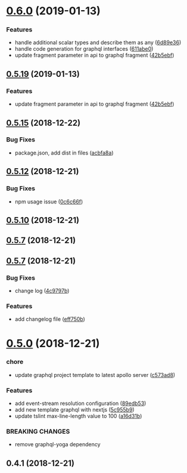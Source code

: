 # [0.6.0](https://github.com/jokio/jok-cli/compare/v0.5.16...v0.6.0) (2019-01-13)


### Features

* handle additional scalar types and describe them as any ([6d89e36](https://github.com/jokio/jok-cli/commit/6d89e36))
* handle code generation for graphql interfaces ([611abe0](https://github.com/jokio/jok-cli/commit/611abe0))
* update fragment parameter in api to graphql fragment ([42b5ebf](https://github.com/jokio/jok-cli/commit/42b5ebf))



## [0.5.19](https://github.com/jokio/jok-cli/compare/v0.5.16...v0.5.19) (2019-01-13)


### Features

* update fragment parameter in api to graphql fragment ([42b5ebf](https://github.com/jokio/jok-cli/commit/42b5ebf))



## [0.5.15](https://github.com/jokio/jok-cli/compare/v0.5.14...v0.5.15) (2018-12-22)


### Bug Fixes

* package.json, add dist in files ([acbfa8a](https://github.com/jokio/jok-cli/commit/acbfa8a))



## [0.5.12](https://github.com/jokio/jok-cli/compare/v0.5.9...v0.5.12) (2018-12-21)


### Bug Fixes

* npm usage issue ([0c6c66f](https://github.com/jokio/jok-cli/commit/0c6c66f))



## [0.5.10](https://github.com/jokio/jok-cli/compare/v0.5.9...v0.5.10) (2018-12-21)



## [0.5.7](https://github.com/jokio/jok-cli/compare/v0.5.3...v0.5.7) (2018-12-21)



## [0.5.7](https://github.com/jokio/jok-cli/compare/v0.5.0...v0.5.7) (2018-12-21)


### Bug Fixes

* change log ([4c9797b](https://github.com/jokio/jok-cli/commit/4c9797b))


### Features

* add changelog file ([eff750b](https://github.com/jokio/jok-cli/commit/eff750b))



# [0.5.0](https://github.com/jokio/jok-cli/compare/v0.4.1...v0.5.0) (2018-12-21)


### chore

* update graphql project template to latest apollo server ([c573ad8](https://github.com/jokio/jok-cli/commit/c573ad8))


### Features

* add event-stream resolution configuration ([89edb53](https://github.com/jokio/jok-cli/commit/89edb53))
* add new template graphql with nextjs ([5c955b9](https://github.com/jokio/jok-cli/commit/5c955b9))
* update tslint max-line-length value to 100 ([a16d31b](https://github.com/jokio/jok-cli/commit/a16d31b))


### BREAKING CHANGES

* remove graphql-yoga dependency



## 0.4.1 (2018-12-21)



